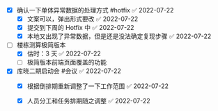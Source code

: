  - [x] 确认一下单体异常数据的处理方式 #hotfix ✅ 2022-07-22
	- [x] 文案可以，弹出形式要改 ✅ 2022-07-22
	- [x] 提交到下周的 Hotfix 中 ✅ 2022-07-22
	- [x] 本地又出现了异常数据，但是还是没法确定复现步骤 ✅ 2022-07-22
- [ ] 楼栋测算极简版本
	- [x] 估时：3 天 ✅ 2022-07-22
	- [ ] 极简版本前端页面覆盖的功能
- [x] 库晓二期启动会 #会议 ✅ 2022-07-22
	- [x] 根据倒排期重新调整了一下工作范围 ✅ 2022-07-22
	- [x] 人员分工和任务排期随之调整 ✅ 2022-07-22
























